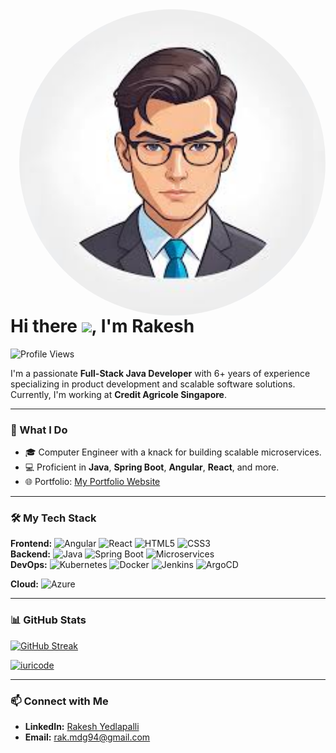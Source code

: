 <img align="right" height="490em" style="border-radius: 70% !important;" src="https://github.com/RakeshYedlapalli/RakeshYedlapalli/blob/53c299ee955dd749933435534d0a6767aebecbde/images.jpeg"/>

<h1 align="left">
  Hi there <img src="https://raw.githubusercontent.com/kaueMarques/kaueMarques/master/hi.gif" width="30px"/>, I'm Rakesh
</h1>

<p align="left">
  <img src="https://komarev.com/ghpvc/?username=RakeshYedlapalli&color=05122A" alt="Profile Views" />
</p>

I'm a passionate **Full-Stack Java Developer** with 6+ years of experience specializing in product development and scalable software solutions. Currently, I'm working at **Credit Agricole Singapore**.

---

### 🚀 What I Do
- 🎓 Computer Engineer with a knack for building scalable microservices.
- 💻 Proficient in **Java**, **Spring Boot**, **Angular**, **React**, and more.
- 🌐 Portfolio: [My Portfolio Website](https://rakeshyedlapalli.github.io/portfolio/)

---

### 🛠️ My Tech Stack
**Frontend:** ![Angular](https://img.shields.io/badge/Angular-05122A?logo=Angular) ![React](https://img.shields.io/badge/React-05122A?logo=React) ![HTML5](https://img.shields.io/badge/HTML5-05122A?logo=html5) ![CSS3](https://img.shields.io/badge/CSS3-05122A?logo=css3)  
**Backend:** ![Java](https://img.shields.io/badge/Java-05122A?logo=java) ![Spring Boot](https://img.shields.io/badge/SpringBoot-05122A?logo=springboot) ![Microservices](https://img.shields.io/badge/MicroServices-05122A?logo=Microservices)  
**DevOps:** ![Kubernetes](https://img.shields.io/badge/Kubernetes-05122A?logo=kubernetes) ![Docker](https://img.shields.io/badge/Docker-05122A?logo=docker) ![Jenkins](https://img.shields.io/badge/Jenkins-05122A?logo=jenkins) ![ArgoCD](https://img.shields.io/badge/ArgoCD-05122A?logo=ArgoCD)

**Cloud:** ![Azure](https://img.shields.io/badge/Azure-05122A?logo=Azure)                                                                                                                                                                                                                              

---

### 📊 GitHub Stats
[![GitHub Streak](https://streak-stats.demolab.com/?user=RakeshYedlapalli&theme=dracula)](https://git.io/streak-stats)

[![iuricode](https://github-readme-stats.vercel.app/api/top-langs/?username=RakeshYedlapalli&hide=html&layout=compact&theme=dracula)](https://github.com/anuraghazra/github-readme-stats)

---

### 📫 Connect with Me
- **LinkedIn:** [Rakesh Yedlapalli](https://www.linkedin.com/in/rakeshyedlapalli/)
- **Email:** rak.mdg94@gmail.com
